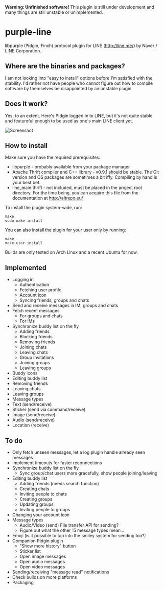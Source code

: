 **Warning: Unfinished software!** This plugin is still under development and many things are still unstable or unimplemented.

purple-line
===========

libpurple (Pidgin, Finch) protocol plugin for LINE (http://line.me/) by Naver / LINE Corporation.

Where are the binaries and packages?
------------------------------------

I am not looking into "easy to install" options before I'm satisfied with the stability. I'd rather
not have people who cannot figure out how to compile software by themselves be disappointed by an
unstable plugin.

Does it work?
-------------

Yes, to an extent. Here's Pidgin logged in to LINE, but it's not quite stable and featureful enough
to be used as one's main LINE client yet.

![Screenshot](http://virkkunen.net/b/pidgin-line2.png)

How to install
--------------

Make sure you have the required prerequisites:

* libpurple - probably available from your package manager
* Apache Thrift compiler and C++ library - v0.9.1 should be stable. The Git version and OS packages
  are sometimes a bit iffy. Compiling by hand is your best bet.
* line_main.thrift - not included, must be placed in the project root directory. For the time being,
  you can acquire this file from the documentation at http://altrepo.eu/

To install the plugin system-wide, run:

    make
    sudo make install

You can also install the plugin for your user only by running:

    make
    make user-install

Builds are only tested on Arch Linux and a recent Ubuntu for now.

Implemented
-----------

* Logging in
  * Authentication
  * Fetching user profile
  * Account icon
  * Syncing friends, groups and chats
* Send and receive messages in IM, groups and chats
* Fetch recent messages
  * For groups and chats
  * For IMs
* Synchronize buddy list on the fly
  * Adding friends
  * Blocking friends
  * Removing friends
  * Joining chats
  * Leaving chats
  * Group invitations
  * Joining groups
  * Leaving groups
* Buddy icons
* Editing buddy list
 * Removing friends
 * Leaving chats
 * Leaving groups
* Message types
 * Text (send/receive)
 * Sticker (send via command/receive)
 * Image (send/receive)
 * Audio (send/receive)
 * Location (receive)

To do
-----

* Only fetch unseen messages, let a log plugin handle already seen messages
* Implement timeouts for faster reconnections
* Synchronize buddy list on the fly
  * Sync group/chat users more gracefully, show people joining/leaving
* Editing buddy list
  * Adding friends (needs search function)
  * Creating chats
  * Inviting people to chats
  * Creating groups
  * Updating groups
  * Inviting people to groups
* Changing your account icon
* Message types
  * Audio/Video (send) File transfer API for sending?
  * Figure out what the other 15 message types mean...
* Emoji (is it possible to tap into the smiley system for sending too?)
* Companion Pidgin plugin
  * "Show more history" button
  * Sticker list
  * Open image messages
  * Open audio messages
  * Open video messages
* Sending/receiving "message read" notifications
* Check builds on more platforms
* Packaging
